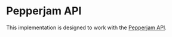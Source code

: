 # Pepperjam API

This implementation is designed to work with the [Pepperjam API](https://support.pepperjam.com/s/advertiser-api-documentation).